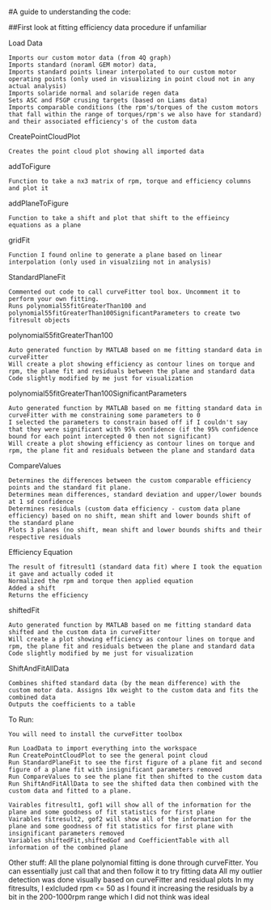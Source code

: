 #A guide to understanding the code:

##First look at fitting efficiency data procedure if unfamiliar

Load Data

	Imports our custom motor data (from 4Q graph) 
	Imports standard (noraml GEM motor) data, 
	Imports standard points linear interpolated to our custom motor operating points (only used in visualizing in point cloud not in any actual analysis)
	Imports solaride normal and solaride regen data
	Sets ASC and FSGP crusing targets (based on Liams data)
	Imports comparable conditions (the rpm's/torques of the custom motors that fall within the range of torques/rpm's we also have for standard) and their associated efficiency's of the custom data

CreatePointCloudPlot

	Creates the point cloud plot showing all imported data 

addToFigure

	Function to take a nx3 matrix of rpm, torque and efficiency columns and plot it

addPlaneToFigure

	Function to take a shift and plot that shift to the effieincy equations as a plane

gridFit

	Function I found online to generate a plane based on linear interpolation (only used in visualziing not in analysis)

StandardPlaneFit

	Commented out code to call curveFitter tool box. Uncomment it to perform your own fitting.
	Runs polynomial55fitGreaterThan100 and polynomial55fitGreaterThan100SignificantParameters to create two fitresult objects

polynomial55fitGreaterThan100

	Auto generated function by MATLAB based on me fitting standard data in curveFitter
	Will create a plot showing efficiency as contour lines on torque and rpm, the plane fit and residuals between the plane and standard data
	Code slightly modified by me just for visualization

polynomial55fitGreaterThan100SignificantParameters

	Auto generated function by MATLAB based on me fitting standard data in curveFitter with me constraining some parameters to 0
	I selected the parameters to constrain based off if I couldn't say that they were significant with 95% confidence (if the 95% confidence bound for each point intercepted 0 then not significant)
	Will create a plot showing efficiency as contour lines on torque and rpm, the plane fit and residuals between the plane and standard data

CompareValues

	Determines the differences between the custom comparable efficiency points and the standard fit plane.
	Determines mean differences, standard deviation and upper/lower bounds at 1 sd confidence
	Determines residuals (custom data efficiency - custom data plane efficiency) based on no shift, mean shift and lower bounds shift of the standard plane
	Plots 3 planes (no shift, mean shift and lower bounds shifts and their respective residuals

Efficiency Equation

	The result of fitresult1 (standard data fit) where I took the equation it gave and actually coded it
	Normalized the rpm and torque then applied equation
	Added a shift
	Returns the efficiency 

shiftedFit

	Auto generated function by MATLAB based on me fitting standard data shifted and the custom data in curveFitter
	Will create a plot showing efficiency as contour lines on torque and rpm, the plane fit and residuals between the plane and standard data
	Code slightly modified by me just for visualization

ShiftAndFitAllData

   	Combines shifted standard data (by the mean difference) with the custom motor data. Assigns 10x weight to the custom data and fits the combined data
   	Outputs the coefficients to a table

To Run:

	You will need to install the curveFitter toolbox
	
 	Run LoadData to import everything into the workspace
	Run CreatePointCloudPlot to see the general point cloud
	Run StandardPlaneFit to see the first figure of a plane fit and second figure of a plane fit with insignificant parameters removed
	Run CompareValues to see the plane fit then shifted to the custom data
	Run ShiftAndFitAllData to see the shifted data then combined with the custom data and fitted to a plane.

 	Vairables fitresult1, gof1 will show all of the information for the plane and some goodness of fit statistics for first plane
	Vairables fitresult2, gof2 will show all of the information for the plane and some goodness of fit statistics for first plane with insignificant parameters removed
 	Variables shiftedFit,shiftedGof and CoefficientTable with all information of the combined plane

Other stuff:
	All the plane polynomial fitting is done through curveFitter. You can essentially just call that and then follow it to try fitting data
	All my outlier detection was done visually based on curveFitter and residual plots
	In my fitresults, I exlcluded rpm <= 50 as I found it increasing the residuals by a bit in the 200-1000rpm range which I did not think was ideal

	
